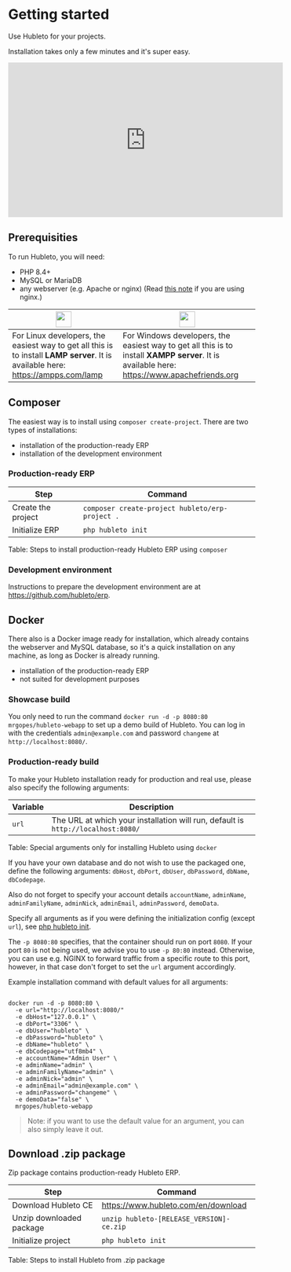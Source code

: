 # Getting started

Use Hubleto for your projects.

Installation takes only a few minutes and it's super easy.

<iframe width="560" height="315" src="https://www.youtube.com/embed/xgzfHUWl-TM?si=bVSb1GMwduJTi-7J" title="YouTube video player" frameborder="0" allow="accelerometer; autoplay; clipboard-write; encrypted-media; gyroscope; picture-in-picture; web-share" referrerpolicy="strict-origin-when-cross-origin" allowfullscreen></iframe>

## Prerequisities

To run Hubleto, you will need:

  * PHP 8.4+
  * MySQL or MariaDB
  * any webserver (e.g. Apache or nginx) (Read [this note](nginx) if you are using nginx.)

| <img src="{{ bookRootUrl }}/content/assets/images/linux-logo.png" style="width:2em;padding:0;border:0;" />                          | <img src="{{ bookRootUrl }}/content/assets/images/windows-logo.png" style="width:2em;padding:0;border:0;" />                               |
| ----------------------------------------------------------------------------------------------------------------------------------- | ------------------------------------------------------------------------------------------------------------------------------------------ |
| For Linux developers, the easiest way to get all this is to install **LAMP server**.   It is available here: https://ampps.com/lamp | For Windows developers, the easiest way to get all this is to install **XAMPP server**. It is available here: https://www.apachefriends.org |

## Composer

The easiest way is to install using `composer create-project`. There are two types of installations:

  * installation of the production-ready ERP
  * installation of the development environment

### Production-ready ERP

| Step               | Command                                         |
| ------------------ | ----------------------------------------------- |
| Create the project | `composer create-project hubleto/erp-project .` |
| Initialize ERP     | `php hubleto init`                              |
Table: Steps to install production-ready Hubleto ERP using `composer`

### Development environment

Instructions to prepare the development environment are at https://github.com/hubleto/erp.

## Docker

There also is a Docker image ready for installation, which already contains the webserver and MySQL database, so it's a quick installation on any machine, as long as Docker is already running. 

  * installation of the production-ready ERP
  * not suited for development purposes

### Showcase build

You only need to run the command `docker run -d -p 8080:80 mrgopes/hubleto-webapp` to set up a demo build of Hubleto. You can log in with the credentials `admin@example.com` and password `changeme` at `http://localhost:8080/`.

### Production-ready build

To make your Hubleto installation ready for production and real use, please also specify the following arguments:

| Variable           | Description                                     |
| ------------------ | ----------------------------------------------- |
| `url`             | The URL at which your installation will run, default is `http://localhost:8080/`  |
Table: Special arguments only for installing Hubleto using `docker`

If you have your own database and do not wish to use the packaged one, define the following arguments: `dbHost`, `dbPort`, `dbUser`, `dbPassword`, `dbName`, `dbCodepage`.

Also do not forget to specify your account details `accountName`, `adminName`, `adminFamilyName`, `adminNick`, `adminEmail`, `adminPassword`, `demoData`.

Specify all arguments as if you were defining the initialization config (except `url`), see [php hubleto init](cli/init).

The `-p 8080:80` specifies, that the container should run on port `8080`. If your port `80` is not being used, we advise you to use `-p 80:80` instead. Otherwise, you can use e.g. NGINX to forward traffic from a specific route to this port, however, in that case don't forget to set the `url` argument accordingly. 

Example installation command with default values for all arguments:
<pre><code>
docker run -d -p 8080:80 \
  -e url="http://localhost:8080/"
  -e dbHost="127.0.0.1" \
  -e dbPort="3306" \
  -e dbUser="hubleto" \
  -e dbPassword="hubleto" \
  -e dbName="hubleto" \
  -e dbCodepage="utf8mb4" \
  -e accountName="Admin User" \
  -e adminName="admin" \
  -e adminFamilyName="admin" \
  -e adminNick="admin" \
  -e adminEmail="admin@example.com" \
  -e adminPassword="changeme" \
  -e demoData="false" \
  mrgopes/hubleto-webapp
</code></pre>

> Note: if you want to use the default value for an argument, you can also simply leave it out.


## Download .zip package

Zip package contains production-ready Hubleto ERP.

| Step                     | Command                                  |
| ------------------------ | ---------------------------------------- |
| Download Hubleto CE      | https://www.hubleto.com/en/download      |
| Unzip downloaded package | `unzip hubleto-[RELEASE_VERSION]-ce.zip` |
| Initialize project       | `php hubleto init`                       |
Table: Steps to install Hubleto from .zip package

